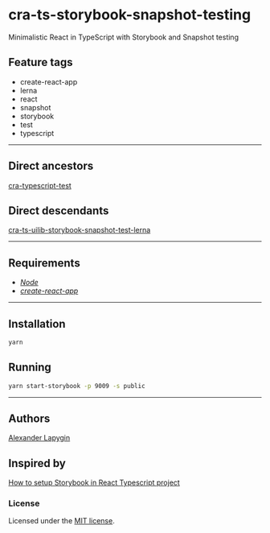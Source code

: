 # cra-ts-storybook-snapshot-testing

Minimalistic React in TypeScript with Storybook and Snapshot testing

## Feature tags

- create-react-app
- lerna
- react
- snapshot
- storybook
- test
- typescript

---

## Direct ancestors

[cra-typescript-test](https://github.com/softspider/cra-typescript-test)

## Direct descendants

[cra-ts-uilib-storybook-snapshot-test-lerna](https://github.com/softspider/cra-ts-uilib-storybook-snapshot-test-lerna)

---

## Requirements

* [*Node*](https://nodejs.org/en/download/package-manager/)
* [*create-react-app*](https://facebook.github.io/create-react-app/)

---

## Installation

```sh
yarn
```

## Running

```sh
yarn start-storybook -p 9009 -s public
```

---

## Authors

[Alexander Lapygin](https://github.com/AlexanderLapygin)

## Inspired by

[How to setup Storybook in React Typescript project](https://medium.com/@pongsatt/how-to-setup-storybook-in-react-typescript-project-ad2516515919)

### License

Licensed under the [MIT license](./LICENSE). 

